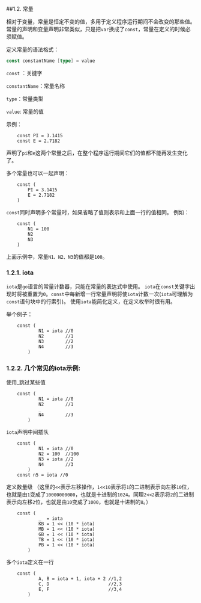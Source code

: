 

##1.2. 常量

相对于变量，常量是恒定不变的值，多用于定义程序运行期间不会改变的那些值。 常量的声明和变量声明非常类似，只是把`var`换成了`const`，常量在定义的时候必须赋值。

定义常量的语法格式：

```go
const constantName [type] = value
```

`const` ：关键字

`constantName`：常量名称

`type`：常量类型

`value`: 常量的值

示例：

```
    const PI = 3.1415
    const E = 2.7182
```

声明了`pi`和`e`这两个常量之后，在整个程序运行期间它们的值都不能再发生变化了。

多个常量也可以一起声明：

```
    const (
        PI = 3.1415
        E = 2.7182
    )
```

`const`同时声明多个常量时，如果省略了值则表示和上面一行的值相同。 例如：

```
    const (
        N1 = 100
        N2
        N3
    )
```

上面示例中，常量`N1、N2、N3`的值都是`100`。

### 1.2.1. iota

`iota`是`go`语言的常量计数器，只能在常量的表达式中使用。 `iota`在`const`关键字出现时将被重置为`0`。`const`中每新增一行常量声明将使`iota`计数一次(`iota`可理解为`const`语句块中的行索引)。 使用`iota`能简化定义，在定义枚举时很有用。

举个例子：

```
    const (
            N1 = iota //0
            N2        //1
            N3        //2
            N4        //3
        )
```

### 1.2.2. 几个常见的iota示例:

使用_跳过某些值

```
    const (
            N1 = iota //0
            N2        //1
            _
            N4        //3
        )
```

`iota`声明中间插队

```
    const (
            N1 = iota //0
            N2 = 100  //100
            N3 = iota //2
            N4        //3
        )
    const n5 = iota //0
```

定义数量级 （这里的`<<`表示左移操作，`1<<10`表示将`1`的二进制表示向左移`10`位，也就是由`1`变成了`10000000000`，也就是十进制的`1024`。同理`2<<2`表示将`2`的二进制表示向左移`2`位，也就是由`10`变成了`1000`，也就是十进制的`8`。）

```
    const (
            _  = iota
            KB = 1 << (10 * iota)
            MB = 1 << (10 * iota)
            GB = 1 << (10 * iota)
            TB = 1 << (10 * iota)
            PB = 1 << (10 * iota)
        )
```

多个`iota`定义在一行

```
    const (
            A, B = iota + 1, iota + 2 //1,2
            C, D                      //2,3
            E, F                      //3,4
        )
```
